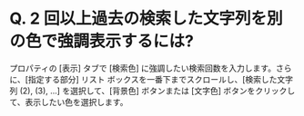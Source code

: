 # Q. 2 回以上過去の検索した文字列を別の色で強調表示するには?

プロパティの \[表示\] タブで \[検索色\] に強調したい検索回数を入力します。さらに、\[指定する部分\] リスト
ボックスを一番下までスクロールし、\[検索した文字列 (2), (3), ...\] を選択して、\[背景色\] ボタンまたは \[文字色\]
ボタンをクリックして、表示したい色を選択します。
